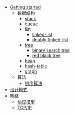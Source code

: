 - [Getting started](/general/algorithm/README.md)
    - 数据结构
        - [stack](/general/algorithm/data-structures/stack/README.zh-CN.md)
        - [queue](/general/algorithm/data-structures/queue/README.zh-CN.md)
        - list
            - [linked-list](/general/algorithm/data-structures/linked-list/README.zh-CN.md)
            - [doubly-linked-list](/general/algorithm/data-structures/doubly-linked-list/README.zh-CN.md)
        - [tree](/general/algorithm/data-structures/tree/README.zh-CN.md)
            - [binary search tree](/general/algorithm/data-structures/tree/binary-search-tree/README.md)
            - [red black tree](/general/algorithm/data-structures/tree/red-black-tree/README.md)
        - [heap](/general/algorithm/data-structures/heap/README.zh-CN.md)
        - [hash-table](/general/algorithm/data-structures/hash-table/README.md)
        - [graph](/general/algorithm/data-structures/graph/README.zh-CN.md)
    - 算法
        - [排序算法](/general/algorithm/algorithms/sorting.md)
- [设计模式](/general/design-pattern/README.md)
- 网络
    - [协议模型](/general/network/protocol-model.md)
    - [TCP/IP](/general/network/tcp-ip.md)